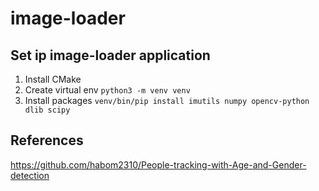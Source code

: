 # image-loader

Set ip image-loader application
---

1. Install CMake
2. Create virtual env `python3 -m venv venv`
3. Install packages `venv/bin/pip install imutils numpy opencv-python dlib scipy`

## References
https://github.com/habom2310/People-tracking-with-Age-and-Gender-detection